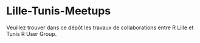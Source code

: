 # Lille-Tunis-Meetups
Veuillez trouver dans ce dépôt les travaux de collaborations entre R Lille et Tunis R User Group.
